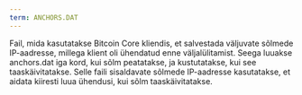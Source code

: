 ```yaml
---
term: ANCHORS.DAT
---
```


Fail, mida kasutatakse Bitcoin Core kliendis, et salvestada väljuvate sõlmede IP-aadresse, millega klient oli ühendatud enne väljalülitamist. Seega luuakse anchors.dat iga kord, kui sõlm peatatakse, ja kustutatakse, kui see taaskäivitatakse. Selle faili sisaldavate sõlmede IP-aadresse kasutatakse, et aidata kiiresti luua ühendusi, kui sõlm taaskäivitatakse.